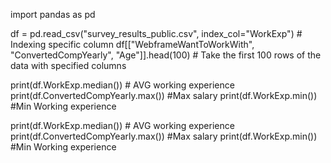 import pandas as pd

df = pd.read_csv("survey_results_public.csv", index_col="WorkExp") # Indexing specific column
df[["WebframeWantToWorkWith", "ConvertedCompYearly", "Age"]].head(100)   # Take the first 100 rows of the data with specified columns


print(df.WorkExp.median())  # AVG working experience
print(df.ConvertedCompYearly.max())   #Max salary
print(df.WorkExp.min()) #Min Working experience



print(df.WorkExp.median())  # AVG working experience
print(df.ConvertedCompYearly.max())   #Max salary
print(df.WorkExp.min()) #Min Working experience
